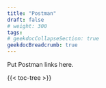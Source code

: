 ```yaml
---
title: "Postman"
draft: false
# weight: 300
tags:
# geekdocCollapseSection: true
geekdocBreadcrumb: true
---
```


Put Postman links here.

{{< toc-tree >}}

